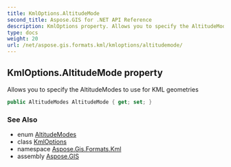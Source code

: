 ```yaml
---
title: KmlOptions.AltitudeMode
second_title: Aspose.GIS for .NET API Reference
description: KmlOptions property. Allows you to specify the AltitudeModes to use for KML geometries
type: docs
weight: 20
url: /net/aspose.gis.formats.kml/kmloptions/altitudemode/
---
```

## KmlOptions.AltitudeMode property

Allows you to specify the AltitudeModes to use for KML geometries

```csharp
public AltitudeModes AltitudeMode { get; set; }
```

### See Also

* enum [AltitudeModes](../../altitudemodes/)
* class [KmlOptions](../)
* namespace [Aspose.Gis.Formats.Kml](../../kmloptions/)
* assembly [Aspose.GIS](../../../)


